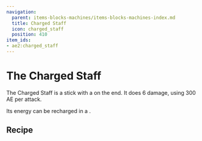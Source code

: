 ```yaml
---
navigation:
  parent: items-blocks-machines/items-blocks-machines-index.md
  title: Charged Staff
  icon: charged_staff
  position: 410
item_ids:
- ae2:charged_staff
---
```


# The Charged Staff

<ItemImage id="charged_staff" scale="4" />

The Charged Staff is a stick with a <ItemLink id="charged_certus_quartz_crystal" /> on the end. It does 6 damage, using 300 AE
per attack.

Its energy can be recharged in a <ItemLink id="charger" />.

## Recipe

<RecipeFor id="charged_staff" />
